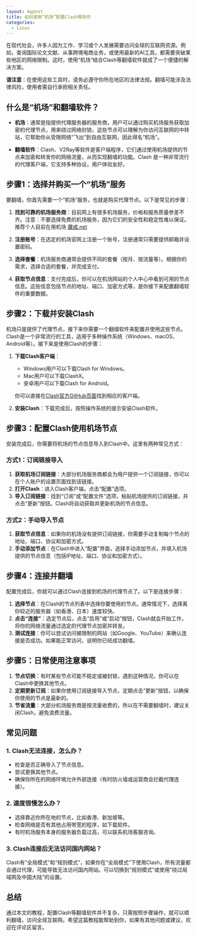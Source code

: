 ```yaml
---
layout: mypost
title: 如何使用“机场”配置Clash等软件
categories:
  - Linux
---
```

在现代社会，许多人因为工作、学习或个人发展需要访问全球的互联网资源。例如，查询国际论文文献、从事跨境电商业务，或使用最新的AI工具，都需要突破某些地区的网络限制。这时，使用“机场”结合Clash等翻墙软件就成了一个便捷的解决方案。

**请注意**：在使用这些工具时，请务必遵守你所在地区的法律法规。翻墙可能涉及法律风险，使用者需自行承担相关责任。
## 什么是“机场”和翻墙软件？

- **机场**：通常是指提供代理服务器的服务商，用户可以通过购买机场服务获取加密的代理节点，用来绕过网络封锁。这些节点可以理解为你访问互联网的中转站，它帮助你从受限网络“飞出”到自由互联网，因此得名“机场”。
    
- **翻墙软件**：Clash、V2Ray等软件是客户端程序，它们通过使用机场提供的节点来加密和转发你的网络流量，从而实现翻墙的功能。Clash 是一种非常流行的代理客户端，它支持多种协议，用户体验友好。
    

## 步骤1：选择并购买一个“机场”服务

要翻墙，你首先需要一个“机场”服务，也就是购买代理节点。以下是常见的步骤：

1. **找到可靠的机场服务商**：目前网上有很多机场服务，价格和服务质量参差不齐。注意：不要选择免费的机场服务，因为它们的安全性和稳定性难以保证。推荐个人目前在用机场 [魔戒.net](https://mojie.app/#/register?code=38cCCMyi)
    
2. **注册账号**：在选定的机场官网上注册一个账号，注册通常只需要提供邮箱并设置密码。
    
3. **选择套餐**：机场服务商通常会提供不同的套餐（按月、按流量等）。根据你的需求，选择合适的套餐，并完成支付。
    
4. **获取节点信息**：支付完成后，你可以在机场网站的个人中心中看到可用的节点信息。这些信息包括节点的地址、端口、加密方式等，是你接下来配置翻墙软件的重要数据。
    

## 步骤2：下载并安装Clash

机场只是提供了代理节点，接下来你需要一个翻墙软件来配置并使用这些节点。Clash是一个非常流行的工具，适用于多种操作系统（Windows、macOS、Android等）。接下来是使用Clash的步骤：

1. **下载Clash客户端**：
    
    - Windows用户可以下载Clash for Windows。
    - Mac用户可以下载ClashX。
    - 安卓用户可以下载Clash for Android。
    
    你可以直接在[Clash官方GitHub页面](https://github.com/Fndroid/clash_for_windows_pkg)找到相应的客户端。
    
2. **安装Clash**：下载完成后，按照操作系统的提示安装Clash软件。
    

## 步骤3：配置Clash使用机场节点

安装完成后，你需要将机场的节点信息导入到Clash中。这里有两种常见方式：

### 方式1：订阅链接导入

1. **获取机场订阅链接**：大部分机场服务商都会为用户提供一个订阅链接，你可以在个人账户的设置页面找到该链接。
2. **打开Clash**：进入Clash客户端，点击“配置”选项。
3. **导入订阅链接**：找到“订阅”或“配置文件”选项，粘贴机场提供的订阅链接，并点击“更新”按钮。Clash将自动获取并更新机场的节点信息。

### 方式2：手动导入节点

1. **获取节点信息**：如果你的机场没有提供订阅链接，你需要手动复制每个节点的地址、端口、协议和加密方式。
2. **手动添加节点**：在Clash中进入“配置”界面，选择手动添加节点，并填入机场提供的节点信息（包括IP地址、端口、协议和加密方式）。

## 步骤4：连接并翻墙

配置完成后，你就可以通过Clash连接到机场的代理节点了。以下是连接步骤：

1. **选择节点**：在Clash的节点列表中选择你要使用的节点。通常情况下，选择离你较近的服务器（如香港、日本）速度较快。
2. **点击“连接”**：选定节点后，点击“启用”或“启动”按钮，Clash就会开始工作，将你的网络流量通过选定的代理节点加密并转发。
3. **测试连接**：你可以尝试访问被限制的网站（如Google、YouTube）来确认连接是否成功。如果能正常访问，说明你已经成功翻墙。

## 步骤5：日常使用注意事项

1. **节点切换**：有时某些节点可能不稳定或被封锁，遇到这种情况，你可以在Clash中更换其他节点。
2. **定期更新订阅**：如果你使用订阅链接导入节点，定期点击“更新”按钮，以确保你使用的节点是最新的。
3. **节省流量**：大部分机场服务商是按流量收费的，所以在不需要翻墙时，建议关闭Clash，避免浪费流量。

## 常见问题

### 1. Clash无法连接，怎么办？

- 检查是否正确导入了节点信息。
- 尝试更换其他节点。
- 确保你所在的网络环境允许外部连接（有时防火墙或运营商会拦截代理连接）。

### 2. 速度很慢怎么办？

- 选择靠近你所在地的节点，比如香港、新加坡等。
- 检查网络是否有其他占用带宽的程序，如下载软件。
- 有时机场服务本身的服务器负载过高，可以联系机场客服咨询。

### 3. Clash连接后无法访问国内网站？

Clash有“全局模式”和“规则模式”，如果你在“全局模式”下使用Clash，所有流量都会通过代理，可能导致无法访问国内网站。可以切换到“规则模式”或使用“绕过局域网及中国大陆”的设置。

## 总结

通过本文的教程，配置Clash等翻墙软件并不复杂，只需按照步骤操作，就可以顺利翻墙，访问全球互联网。希望这篇教程能帮助到你，如果有其他问题或建议，欢迎在评论区留言。